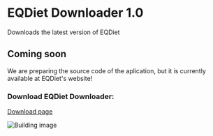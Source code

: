 # EQDiet Downloader 1.0
Downloads the latest version of EQDiet

## Coming soon
We are preparing the source code of the aplication, but it is currently available at EQDiet's website!

### Download EQDiet Downloader:

[Download page](https://eqdiet.weebly.com/downloads.html)

![Building image](https://eqdiet.weebly.com/uploads/1/2/2/7/122786941/webp-net-resizeimage_orig.png)
